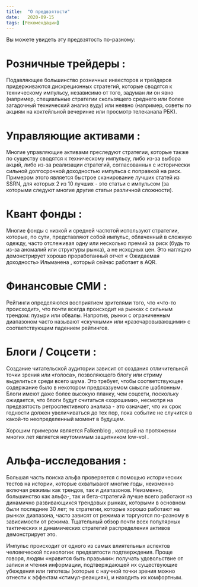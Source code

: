 ```yaml
---
title:  "О предвзятости"
date:   2020-09-15
tags: [Рекомендации]
---
```


Вы можете увидеть эту предвзятость по-разному:

# Розничные трейдеры :
Подавляющее большинство розничных инвесторов и трейдеров придерживаются дискреционных стратегий, которые сводятся к техническому импульсу, независимо от того, задуман ли он явно (например, специальные стратегии скользящего среднего или более загадочный технический анализ вуду) или неявно (например, советы по акциям на коктейльной вечеринке или просмотр телеканала РБК).
<!--more-->

# Управляющие активами :
Многие управляющие активами преследуют стратегии, которые также по существу сводятся к техническому импульсу, либо из-за выбора акций, либо из-за реализации стратегий, согласованных с исторически сильной долгосрочной доходностью импульса с поправкой на риск. Примером этого является быстрое сканирование лучших статей из SSRN, для которых 2 из 10 лучших - это статьи с импульсом (за которыми следуют многие другие статьи различной сложности).

# Квант фонды :
Многие фонды с низкой и средней частотой используют стратегии, которые, по сути, представляют собой импульс, облаченный в сложную одежду, часто отслеживая одну или несколько премий за риск (будь то из-за аномалий или структуры рынка), а не исходных цен. Это наглядно демонстрирует хорошо проработанный отчет « Ожидаемая доходность» Ильманена , который сейчас работает в AQR. 


# Финансовые СМИ :
Рейтинги определяются восприятием зрителями того, что «что-то происходит», что почти всегда происходит на рынках с сильным трендом: пузыри или обвалы. Напротив, рынки с ограниченным диапазоном часто называют «скучными» или «разочаровывающими» с соответствующим падением рейтингов. 

# Блоги / Cоцсети :
Создание читательской аудитории зависит от создания отличительной точки зрения или «голоса», позволяющего блогу или стриму выделиться среди всего шума. Это требует, чтобы соответствующее содержание было в некотором предсказуемом смысле шаблонным. Блоги имеют даже более высокую планку, чем соцсети, поскольку ожидается, что блоги будут считаться «хорошими», несмотря на предвзятость ретроспективного анализа - это означает, что их срок годности должен увеличиваться до тех пор, пока событие не случится в какой-то неопределенный момент в будущем.

Хорошим примером является Falkenblog , который на протяжении многих лет является неутомимым защитником low-vol . 

# Альфа-исследования :
Большая часть поиска альфа проверяется с помощью исторических тестов на истории, которые охватывают многие годы,
неизменно включая режимы как трендов, так и диапазонов. Неизменно, большинство как альфа-, так и бета-стратегий лучше всего работают на динамично развивающихся трендовых рынках, которыми в основном были последние 30 лет; те стратегии, которые хорошо работают на рынках диапазона, часто зависят от режима и торгуются по-разному в зависимости от режима. Тщательный обзор почти всех популярных тактических и динамических стратегий распределения активов демонстрирует это.

Импульс происходит от одного из самых влиятельных аспектов человеческой психологии: предвзятости подтверждения.
Проще говоря, людям «нравится быть правыми»: получать удовольствие от записи и чтения информации, подтверждающей их существующие убеждения или гипотезы (которые с научной точки зрения можно отнести к эффектам «стимул-реакция»), и находить их комфортным.

